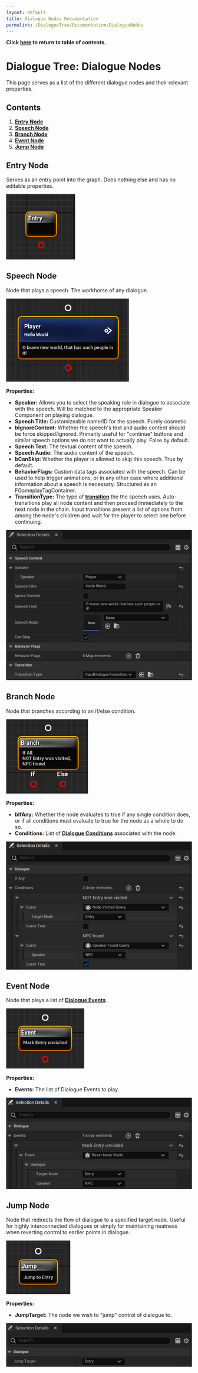 ```yaml
---
layout: default
title: Dialogue Nodes Documentation
permalink: /DialogueTree/Documentation/DialogueNodes
---
```

**Click [here](Contents.md) to return to table of contents.** 

# Dialogue Tree: Dialogue Nodes
This page serves as a list of the different dialogue nodes and their relevant properties. 

## Contents 
1. [**Entry Node**](DialogueNodes.md#entry-node)
2. [**Speech Node**](DialogueNodes.md#speech-node)
3. [**Branch Node**](DialogueNodes.md#branch-node)
4. [**Event Node**](DialogueNodes.md#event-node)
5. [**Jump Node**](DialogueNodes.md#jump-node)


## Entry Node
Serves as an entry point into the graph. Does nothing else and has no editable properties.

![EntryNodeImage](Images/EntryNodeImage.png)

## Speech Node 
Node that plays a speech. The workhorse of any dialogue.

![SpeechNodeImage01](Images/SpeechNodeImage01.png)

**Properties:**
  * **Speaker:** Allows you to select the speaking role in dialogue to associate with the speech. Will be matched to the appropriate Speaker Component on playing dialogue.
  * **Speech Title:** Customizeable name/ID for the speech. Purely cosmetic.
  * **bIgnoreContent:** Whether the speech's text and audio content should be force skipped/ignored. Primarily useful for "continue" buttons and similar speech options we do not want to actually play. False by default.
  * **Speech Text:** The textual content of the speech.
  * **Speech Audio:** The audio content of the speech.
  * **bCanSkip:** Whether the player is allowed to skip this speech. True by default.
  * **BehaviorFlags:** Custom data tags associated with the speech. Can be used to help trigger animations, or in any other case where additional information about a speech is necessary. Structured as an FGameplayTagContainer. 
  * **TransitionType:** The type of [**transition**](SpeechTransitions.md#speech-transitions) the the speech uses. Auto-transitions play all node content and then proceed immediately to the next node in the chain. Input transitions present a list of options from among the node's children and wait for the player to select one before continuing.

![SpeechNodeImage02](Images/SpeechNodeImage02.png)

## Branch Node
Node that branches according to an if/else condition. 

![BranchNodeImage01](Images/BranchNodeImage01.png)

**Properties:**
 * **bIfAny:** Whether the node evaluates to true if any single condition does, or if all conditions must evaluate to true for the node as a whole to do so.
 * **Conditions:** List of [**Dialogue Conditions**](DialogueCondition.md) associated with the node.

![BranchNodeImage02](Images/BranchNodeImage02.png)

## Event Node
Node that plays a list of [**Dialogue Events**](DialogueEvent.md). 

![EventNodeImage01](Images/EventNodeImage01.png)

**Properties:**
 * **Events:** The list of Dialogue Events to play.

![EventNodeImage02](Images/EventNodeImage02.png)

## Jump Node
Node that redirects the flow of dialogue to a specified target node. Useful for highly interconnected dialogues or simply for maintaining neatness 
when reverting control to earlier points in dialogue. 

![JumpNodeImage01](Images/JumpNodeImage01.png)

**Properties:**
 * **JumpTarget:** The node we wish to "jump" control of dialogue to. 

![JumpNodeImage02](Images/JumpNodeImage02.png)
